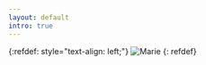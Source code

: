 ```yaml
---
layout: default
intro: true
---
```


{:refdef: style="text-align: left;"}
![Marie]({{Marie}}/marie/assets/img/me.jpg)
{: refdef}
